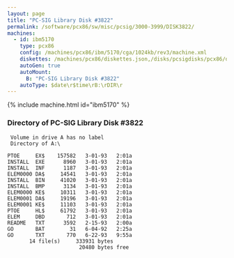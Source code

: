 ```yaml
---
layout: page
title: "PC-SIG Library Disk #3822"
permalink: /software/pcx86/sw/misc/pcsig/3000-3999/DISK3822/
machines:
  - id: ibm5170
    type: pcx86
    config: /machines/pcx86/ibm/5170/cga/1024kb/rev3/machine.xml
    diskettes: /machines/pcx86/diskettes.json,/disks/pcsigdisks/pcx86/diskettes.json
    autoGen: true
    autoMount:
      B: "PC-SIG Library Disk #3822"
    autoType: $date\r$time\rB:\rDIR\r
---
```


{% include machine.html id="ibm5170" %}

### Directory of PC-SIG Library Disk #3822

     Volume in drive A has no label
     Directory of A:\

    PTOE     EX$    157582   3-01-93   2:01a
    INSTALL  EXE      8960   3-01-93   2:01a
    INSTALL  INF      1187   3-01-93   2:01a
    ELEM0000 DA$     14541   3-01-93   2:01a
    INSTALL  BIN     41020   3-01-93   2:01a
    INSTALL  BMP      3134   3-01-93   2:01a
    ELEM0000 KE$     10311   3-01-93   2:01a
    ELEM0001 DA$     19196   3-01-93   2:01a
    ELEM0001 KE$     11103   3-01-93   2:01a
    PTOE     HL$     61792   3-01-93   2:01a
    ELEM     DBD       712   3-01-93   2:01a
    README   TXT      3592   2-15-93   2:00a
    GO       BAT        31   6-04-92   2:25a
    GO       TXT       770   6-22-93   9:55a
           14 file(s)     333931 bytes
                           20480 bytes free
